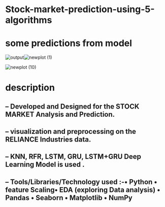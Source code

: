 # Stock-market-prediction-using-5-algorithms



# some predictions from model 
![output](https://github.com/user-attachments/assets/b45888d7-5426-45aa-ac26-da3694a0c26c)![newplot (1)](https://github.com/user-attachments/assets/ebe69cc4-e8df-4b3d-82ef-9d0e8ec9471d)

![newplot (10)](https://github.com/user-attachments/assets/e61a5336-e6a2-44b8-8e63-3a0d003854cd)

# description
## – Developed and Designed for the STOCK MARKET Analysis and Prediction.
## – visualization and preprocessing on the RELIANCE Industries data.
## – KNN, RFR, LSTM, GRU, LSTM+GRU Deep Learning Model is used .
## – Tools/Libraries/Technology used :-• Python • feature Scaling• EDA (exploring Data analysis) • Pandas • Seaborn • Matplotlib • NumPy

